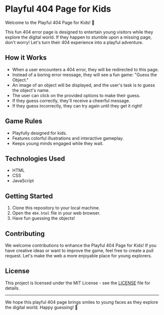 # Playful 404 Page for Kids

Welcome to the Playful 404 Page for Kids! 🚀

This fun 404 error page is designed to entertain young visitors while they explore the digital world. If they happen to stumble upon a missing page, don't worry! Let's turn their 404 experience into a playful adventure.

## How it Works

- When a user encounters a 404 error, they will be redirected to this page.
- Instead of a boring error message, they will see a fun game: "Guess the Object."
- An image of an object will be displayed, and the user's task is to guess the object's name.
- The user can click on the provided options to make their guess.
- If they guess correctly, they'll receive a cheerful message.
- If they guess incorrectly, they can try again until they get it right!

## Game Rules

- Playfully designed for kids.
- Features colorful illustrations and interactive gameplay.
- Keeps young minds engaged while they wait.

## Technologies Used

- HTML
- CSS
- JavaScript

## Getting Started

1. Clone this repository to your local machine.
2. Open the `404.html` file in your web browser.
3. Have fun guessing the objects!

## Contributing

We welcome contributions to enhance the Playful 404 Page for Kids! If you have creative ideas or want to improve the game, feel free to create a pull request. Let's make the web a more enjoyable place for young explorers.

## License

This project is licensed under the MIT License - see the [LICENSE](LICENSE) file for details.

---

We hope this playful 404 page brings smiles to young faces as they explore the digital world. Happy guessing! 🌟

